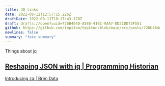 ```yaml
---
title: JQ links
date: 2022-08-12T12:57:15.226Z
draftDate: 2022-08-11T18:17:43.178Z
draft: drafts://open?uuid=726B464D-A58B-416C-9AA7-DD210D73F551
github: https://github.com/tepiton/tepiton/blob/main/src/posts/726b464d-a58b-416c-9aa7-dd210d73f551.md
newlines: false
summary: "fake summary"
---
```

Things about jq
<!-- excerpt -->


[Reshaping JSON with jq | Programming Historian](http://programminghistorian.org/en/lessons/json-and-jq)
------
[Introducing zq | Brim Data](https://www.brimdata.io/blog/introducing-zq/)
